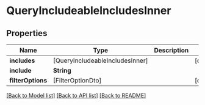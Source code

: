 # QueryIncludeableIncludesInner

## Properties
Name | Type | Description | Notes
------------ | ------------- | ------------- | -------------
**includes** | [QueryIncludeableIncludesInner] |  | [optional] 
**include** | **String** |  | 
**filterOptions** | [FilterOptionDto] |  | [optional] 

[[Back to Model list]](../README.md#documentation-for-models) [[Back to API list]](../README.md#documentation-for-api-endpoints) [[Back to README]](../README.md)


